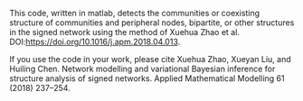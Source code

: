 This code, written in matlab, detects the communities or coexisting structure of communities and peripheral nodes,
bipartite, or other structures in the signed network using the method of Xuehua Zhao et al. DOI:https://doi.org/10.1016/j.apm.2018.04.013.

If you use the code in your work, please cite 
Xuehua Zhao, Xueyan Liu, and Huiling Chen. Network modelling and variational Bayesian inference for structure analysis of signed networks. 
Applied Mathematical Modelling 61 (2018) 237–254. 
